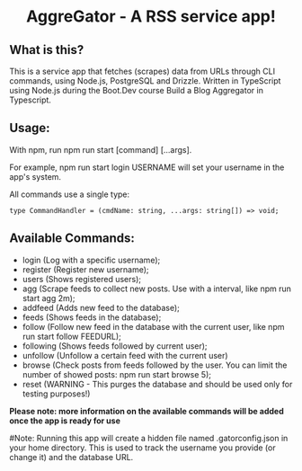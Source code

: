 <div align="center">

# AggreGator - A RSS service app!
</div>

## What is this?

This is a service app that fetches (scrapes) data from URLs through CLI commands, using Node.js, PostgreSQL and Drizzle. Written in TypeScript using Node.js during the Boot.Dev course Build a Blog Aggregator in Typescript.

## Usage:

With npm, run npm run start [command] [...args].

For example, npm run start login USERNAME will set your username in the app's system.

All commands use a single type:

```
type CommandHandler = (cmdName: string, ...args: string[]) => void;

```
## Available Commands:

* login (Log with a specific username);
* register (Register new username);
* users (Shows registered users);
* agg (Scrape feeds to collect new posts. Use with a interval, like npm run start agg 2m);
* addfeed (Adds new feed to the database);
* feeds (Shows feeds in the database);
* follow (Follow new feed in the database with the current user, like npm run start follow FEEDURL);
* following (Shows feeds followed by current user);
* unfollow (Unfollow a certain feed with the current user)
* browse (Check posts from feeds followed by the user. You can limit the number of showed posts: npm run start browse 5);
* reset (WARNING - This purges the database and should be used only for testing purposes!)

**Please note: more information on the available commands will be added once the app is ready for use**

#Note: Running this app will create a hidden file named .gatorconfig.json in your home directory. This is used to track the username you provide (or change it) and the database URL.
